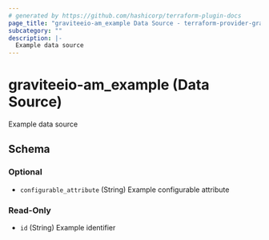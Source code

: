 ```yaml
---
# generated by https://github.com/hashicorp/terraform-plugin-docs
page_title: "graviteeio-am_example Data Source - terraform-provider-graviteeio-am"
subcategory: ""
description: |-
  Example data source
---
```


# graviteeio-am_example (Data Source)

Example data source



<!-- schema generated by tfplugindocs -->
## Schema

### Optional

- `configurable_attribute` (String) Example configurable attribute

### Read-Only

- `id` (String) Example identifier
